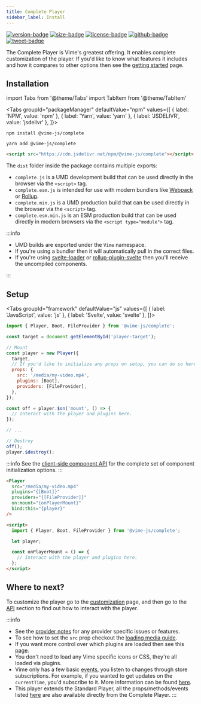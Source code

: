 ```yaml
---
title: Complete Player
sidebar_label: Install
---
```


[![version-badge]][package]
[![size-badge]][size]
[![license-badge]][license]
[![github-badge]][github]
[![tweet-badge]][tweet]

The Complete Player is Vime's greatest offering. It enables complete customization of the player. If you'd like to
know what features it includes and how it compares to other options then see the [getting started](../welcome/getting-started.md) page.

[package]: https://www.npmjs.com/package/@vime-js/complete
[version-badge]: https://img.shields.io/npm/v/@vime-js/complete?style=flat-square
[size]: https://bundlephobia.com/result?p=@vime-js/complete
[size-badge]: https://img.shields.io/bundlephobia/minzip/@vime-js/complete?label=min%2Bgzip&style=flat-square
[license]: https://github.com/vime-js/vime/blob/master/LICENSE
[license-badge]: https://img.shields.io/github/license/vime-js/vime?color=blue&style=flat-square
[tweet]: https://twitter.com/intent/tweet?text=Check%20out%20Vime%20%28https%3A%2F%2Fgithub.com%2Fvime-js%2Fvime%29%2C%20it%20makes%20embedding%20and%20using%20media%20players%20for%20the%20web%20simple.%20It%20supports%20Html5%2C%20YouTube%2C%20Dailymotion%2C%20Vimeo%20and%20more%20to%20come%21
[tweet-badge]: https://img.shields.io/twitter/url?style=social&url=https%3A%2F%2Fgithub.com%2Fvime-js%2Fvime
[github]: https://github.com/vime-js/vime
[github-badge]: https://img.shields.io/github/stars/vime-js/vime?style=social

## Installation

import Tabs from '@theme/Tabs'
import TabItem from '@theme/TabItem'

<Tabs
groupId="packageManager"
defaultValue="npm"
values={[
{ label: 'NPM', value: 'npm' },
{ label: 'Yarn', value: 'yarn' },
{ label: 'JSDELIVR', value: 'jsdelivr' },
]}>

<TabItem value="npm">

```
npm install @vime-js/complete
```

</TabItem>

<TabItem value="yarn">

```
yarn add @vime-js/complete
```

</TabItem>

<TabItem value="jsdelivr">

```html
<script src="https://cdn.jsdelivr.net/npm/@vime-js/complete"></script>
```

</TabItem>

</Tabs>

The `dist` folder inside the package contains multiple exports:

- `complete.js` is a UMD development build that can be used directly in the browser via the `<script>` tag.
- `complete.esm.js` is intended for use with modern bundlers like [Webpack][webpack] or [Rollup][rollup].
- `complete.min.js` is a UMD production build that can be used directly in the browser via the `<script>` tag.
- `complete.esm.min.js` is an ESM production build that can be used directly in modern browsers via the `<script type="module">` tag.

:::info

- UMD builds are exported under the `Vime` namespace.
- If you're using a bundler then it will automatically pull in the correct files.
- If you're using [svelte-loader][svelte-loader] or [rollup-plugin-svelte][svelte-rollup] then you'll receive the uncompiled components.

:::

[webpack]: https://webpack.js.org
[rollup]: http://rollupjs.org/guide/en
[svelte-loader]: https://github.com/sveltejs/svelte-loader
[svelte-rollup]: https://github.com/sveltejs/rollup-plugin-svelte

## Setup

<Tabs
groupId="framework"
defaultValue="js"
values={[
{ label: 'JavaScript', value: 'js' },
{ label: 'Svelte', value: 'svelte' },
]}>

<TabItem value="js">

```js
import { Player, Boot, FileProvider } from '@vime-js/complete';

const target = document.getElementById('player-target');

// Mount
const player = new Player({
  target,
  // If you'd like to initialize any props on setup, you can do so here.
  props: {
    src: '/media/my-video.mp4',
    plugins: [Boot],
    providers: [FileProvider],
  },
});

const off = player.$on('mount', () => {
  // Interact with the player and plugins here.
});

// ...

// Destroy
off();
player.$destroy();
```

:::info
See the [client-side component API][svelte-client-api] for the complete set of component initialization options.
:::

[svelte-client-api]: https://svelte.dev/docs#Client-side_component_API

</TabItem>

<TabItem value="svelte">

```html
<Player
  src="/media/my-video.mp4"
  plugins="{[Boot]}"
  providers="{[FileProvider]}"
  on:mount="{onPlayerMount}"
  bind:this="{player}"
/>

<script>
  import { Player, Boot, FileProvider } from '@vime-js/complete';

  let player;

  const onPlayerMount = () => {
    // Interact with the player and plugins here.
  };
</script>
```

</TabItem>

</Tabs>

## Where to next?

To customize the player go to the [customization](./customization.md) page, and then go to the [API](./api/player.md)
section to find out how to interact with the player.

:::info

- See the [provider notes](../standard/notes.md) for any provider specific issues or features.
- To see how to set the `src` prop checkout the [loading media guide](../guides/loading-media.md).
- If you want more control over which plugins are loaded then see this [page](../plugins/getting-started.md).
- You don't need to load any Vime specific icons or CSS, they're all loaded via plugins.
- Vime only has a few basic [events](./api/player.md#events), you listen to changes through store subscriptions. For example, if you wanted to get updates on the `currentTime`, you'd subscribe to it. More information can be found [here](./api/player.md#store).
- This player extends the Standard Player, all the props/methods/events listed [here](../standard/api/player.md) are
  also available directly from the Complete Player.
  :::
